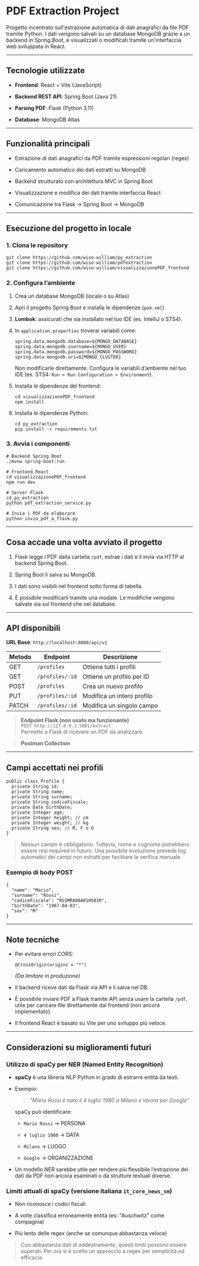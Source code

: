 # PDF Extraction Project

Progetto incentrato sull'estrazione automatica di dati anagrafici da file PDF tramite Python. I dati vengono salvati su un database MongoDB grazie a un backend in Spring Boot, e visualizzati o modificati tramite un'interfaccia web sviluppata in React.

---

## Tecnologie utilizzate

- **Frontend**: React + Vite (JavaScript)
    
- **Backend REST API**: Spring Boot (Java 21)
    
- **Parsing PDF**: Flask (Python 3.11)
    
- **Database**: MongoDB Atlas
    

---

## Funzionalità principali

- Estrazione di dati anagrafici da PDF tramite espressioni regolari (regex)
    
- Caricamento automatico dei dati estratti su MongoDB
    
- Backend strutturato con architettura MVC in Spring Boot
    
- Visualizzazione e modifica dei dati tramite interfaccia React
    
- Comunicazione tra Flask → Spring Boot → MongoDB
    

---

## Esecuzione del progetto in locale

### 1. Clona le repository

```
git clone https://github.com/wiso-william/py_extraction
git clone https://github.com/wiso-william/pdfextraction
git clone https://github.com/wiso-william/visualizzazionePDF_frontend
```

### 2. Configura l’ambiente

1. Crea un database MongoDB (locale o su Atlas)
    
2. Apri il progetto Spring Boot e installa le dipendenze (`pom.xml`)
    
3. **Lombok**: assicurati che sia installato nel tuo IDE (es. IntelliJ o STS4).
    
4. In `application.properties` troverai variabili come:
    
    ```
    spring.data.mongodb.database=${MONGO_DATABASE}
    spring.data.mongodb.username=${MONGO_USER}
    spring.data.mongodb.password=${MONGO_PASSWORD}
    spring.data.mongodb.uri=${MONGO_CLUSTER}
    ```
    
    Non modificarle direttamente. Configura le variabili d’ambiente nel tuo IDE (es. STS4: `Run > Run Configuration > Environment`).
    
5. Installa le dipendenze del frontend:
    
    ```
    cd visualizzazionePDF_frontend
    npm install
    ```
    
6. Installa le dipendenze Python:
    
    ```
    cd py_extraction
    pip install -r requirements.txt
    ```
    

### 3. Avvia i componenti

```
# Backend Spring Boot
./mvnw spring-boot:run

# Frontend React
cd visualizzazionePDF_frontend
npm run dev

# Server Flask
cd py_extraction
python pdf_extraction_service.py

# Invia i PDF da elaborare
python invio_pdf_a_flask.py
```

---

## Cosa accade una volta avviato il progetto

1. Flask legge i PDF dalla cartella `/pdf`, estrae i dati e li invia via HTTP al backend Spring Boot.
    
2. Spring Boot li salva su MongoDB.
    
3. I dati sono visibili nel frontend sotto forma di tabella.
    
4. È possibile modificarli tramite una modale. Le modifiche vengono salvate sia sul frontend che nel database.
    

---

## API disponibili

**URL Base**: `http://localhost:8080/api/v1`

|Metodo|Endpoint|Descrizione|
|---|---|---|
|GET|`/profiles`|Ottiene tutti i profili|
|GET|`/profiles/:id`|Ottiene un profilo per ID|
|POST|`/profiles`|Crea un nuovo profilo|
|PUT|`/profiles/:id`|Modifica un intero profilo|
|PATCH|`/profiles/:id`|Modifica un singolo campo|

> **Endpoint Flask (non usato ma funzionante)**  
> `POST http://127.0.0.1:5001/extract`  
> Permette a Flask di ricevere un PDF da analizzare.

> **Postman Collection**  

---

## Campi accettati nei profili

```
public class Profile {
  private String id;
  private String name;
  private String surname;
  private String codiceFiscale;
  private Date birthDate;
  private Integer age;
  private Integer height; // cm
  private Integer weight; // kg
  private String sex; // M, F o O
}
```

> Nessun campo è obbligatorio. Tuttavia, nome e cognome potrebbero essere resi required in futuro. Una possibile evoluzione prevede log automatici dei campi non estratti per facilitare la verifica manuale.

### Esempio di body POST

```
{
  "name": "Mario",
  "surname": "Rossi",
  "codiceFiscale": "RSSMRA80A01H501R",
  "birthDate": "1967-04-03",
  "sex": "M"
}
```

---

## Note tecniche

- Per evitare errori CORS:
    
    ```
    @CrossOrigin(origins = "*")
    ```
    
    _(Da limitare in produzione)_
    
- Il backend riceve dati da Flask via API e li salva nel DB.
    
- È possibile inviare PDF a Flask tramite API senza usare la cartella `/pdf`, utile per caricare file direttamente dal frontend (non ancora implementato).
    
- Il frontend React è basato su Vite per uno sviluppo più veloce.
    

---

## Considerazioni su miglioramenti futuri

### Utilizzo di spaCy per NER (Named Entity Recognition)

- **spaCy** è una libreria NLP Python in grado di estrarre entità da testi.
    
- Esempio:
    
    > _"Mario Rossi è nato il 4 luglio 1980 a Milano e lavora per Google"_
    
    spaCy può identificare:
    
    - `Mario Rossi` → PERSONA
        
    - `4 luglio 1980` → DATA
        
    - `Milano` → LUOGO
        
    - `Google` → ORGANIZZAZIONE
        
- Un modello NER sarebbe utile per rendere più flessibile l’estrazione dei dati da PDF non ancora esaminati o da strutture testuali diverse.
    

### Limiti attuali di spaCy (versione italiana `it_core_news_sm`)

- Non riconosce i codici fiscali
    
- A volte classifica erroneamente entità (es: "Auschwitz" come compagnia)
    
- Più lento delle regex (anche se comunque abbastanza veloce)
    

> Con abbastanza dati di addestramento, questi limiti possono essere superati. Per ora si è scelto un approccio a regex per semplicità ed efficacia.


